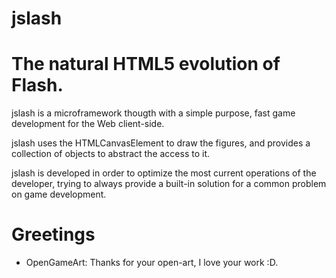 # jslash
# The natural HTML5 evolution of Flash.

jslash is a microframework thougth with a simple purpose, 
fast game development for the Web client-side.

jslash uses the HTMLCanvasElement to draw the figures, and
provides a collection of objects to abstract the access to it.

jslash is developed in order to optimize the most current
operations of the developer, trying to always provide a 
built-in solution for a common problem on game development.

# Greetings

* OpenGameArt: Thanks for your open-art, I love your work :D.
